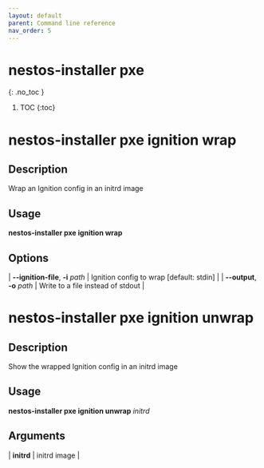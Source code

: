 ```yaml
---
layout: default
parent: Command line reference
nav_order: 5
---
```


# nestos-installer pxe
{: .no_toc }

1. TOC
{:toc}

# nestos-installer pxe ignition wrap

## Description

Wrap an Ignition config in an initrd image

## Usage

**nestos-installer pxe ignition wrap**

## Options

| **--ignition-file**, **-i** *path* | Ignition config to wrap [default: stdin] |
| **--output**, **-o** *path* | Write to a file instead of stdout |

# nestos-installer pxe ignition unwrap

## Description

Show the wrapped Ignition config in an initrd image

## Usage

**nestos-installer pxe ignition unwrap** *initrd*

## Arguments

| **initrd** | initrd image |
